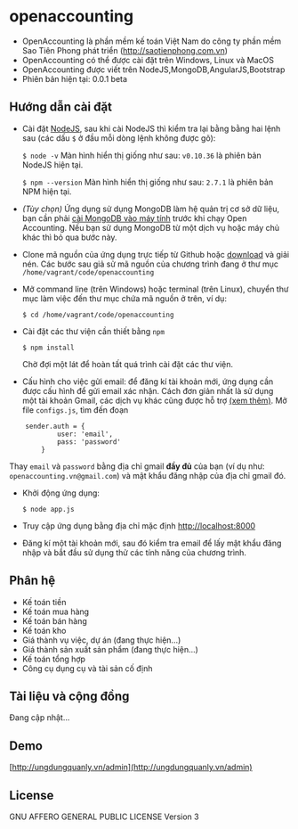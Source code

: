 # openaccounting

* OpenAccounting là phần mềm  kế toán Việt Nam do công ty phần mềm Sao Tiên Phong phát triển (http://saotienphong.com.vn)
* OpenAccounting có thể được cài đặt trên Windows, Linux và MacOS
* OpenAccounting được viết trên NodeJS,MongoDB,AngularJS,Bootstrap
* Phiên bản hiện tại: 0.0.1 beta

## Hướng dẫn cài đặt

* Cài đặt [NodeJS](https://nodejs.org), sau khi cài NodeJS thì kiểm tra lại bằng bằng hai lệnh sau (các dấu `$` ở đầu mỗi dòng lệnh không được gõ):

  `$ node -v`
  Màn hình hiển thị giống như sau: `v0.10.36` là phiên bản NodeJS hiện tại.

  `$ npm --version`
  Màn hình hiển thị giống như sau: `2.7.1` là phiên bản NPM hiện tại.
* *(Tùy chọn)* Ứng dụng sử dụng MongoDB làm hệ quản trị cơ sở dữ liệu, bạn cần phải [cài MongoDB vào máy tính](http://docs.mongodb.org/manual/installation/) trước khi chạy Open Accounting. Nếu bạn sử dụng MongoDB từ một dịch vụ hoặc máy chủ khác thì bỏ qua bước này.
* Clone mã nguồn của ứng dụng trực tiếp từ Github hoặc [download](https://github.com/Openroadvietnam/openaccounting/archive/master.zip) và giải nén. Các bước sau giả sử mã nguồn của chương trình đang ở thư mục `/home/vagrant/code/openaccounting`
* Mở command line (trên Windows) hoặc terminal (trên Linux), chuyển thư mục làm việc đến thư mục chứa mã nguồn ở trên, ví dụ:

  `$ cd /home/vagrant/code/openaccounting`
* Cài đặt các thư viện cần thiết bằng `npm`

  `$ npm install`

  Chờ đợi một lát để hoàn tất quá trình cài đặt các thư viện.
* Cấu hình cho việc gửi email: để đăng kí tài khoản mới, ứng dụng cần được cấu hình để gửi email xác nhận. Cách đơn giản nhất là sử dụng một tài khoản Gmail, các dịch vụ khác cũng được hỗ trợ [(xem thêm)](https://github.com/andris9/nodemailer-wellknown#user-content-supported-services). Mở file `configs.js`, tìm đến đoạn

```
    sender.auth = {
            user: 'email',
            pass: 'password'
        }
```


  Thay `email` và `password` bằng địa chỉ gmail **đầy đủ** của bạn (ví dụ như: `openaccounting.vn@gmail.com`) và mật khẩu đăng nhập của địa chỉ gmail đó.
* Khởi động ứng dụng:

  `$ node app.js`
* Truy cập ứng dụng bằng địa chỉ mặc định [http://localhost:8000](http://localhost:8000)
* Đăng kí một tài khoản mới, sau đó kiểm tra email để lấy mật khẩu đăng nhập và bắt đầu sử dụng thử các tính năng của chương trình.



## Phân hệ

  * Kế toán tiền
  * Kế toán mua hàng
  * Kế toán bán hàng
  * Kế toán kho
  * Giá thành vụ việc, dự án (đang thực hiện...)
  * Giá thành sản xuất sản phẩm (đang thực hiện...)
  * Kế toán tổng hợp
  * Công cụ dụng cụ và tài sản cố định

## Tài liệu và cộng đồng

Đang cập nhật...

## Demo

[http://ungdungquanly.vn/admin](http://ungdungquanly.vn/admin)

## License
GNU AFFERO GENERAL PUBLIC LICENSE Version 3
